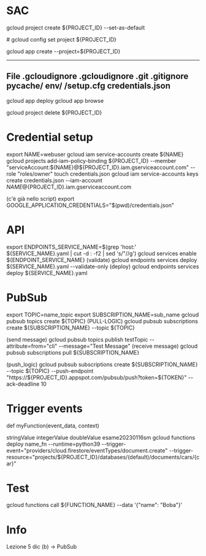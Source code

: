 # SAC


gcloud project create ${PROJECT_ID} --set-as-default

# gcloud config set project ${PROJECT_ID}

gcloud app create --project=${PROJECT_ID}

---------------
File .gcloudignore
.gcloudignore
.git
.gitignore
__pycache__/
env/
/setup.cfg
credentials.json
---------------

gcloud app deploy
gcloud app browse

gcloud project delete ${PROJECT_ID}

# Credential setup
export NAME=webuser
gcloud iam service-accounts create ${NAME}
gcloud projects add-iam-policy-binding ${PROJECT_ID} --member "serviceAccount:${NAME}@${PROJECT_ID}.iam.gserviceaccount.com" --role "roles/owner"
touch credentials.json
gcloud iam service-accounts keys create credentials.json --iam-account ${NAME}@${PROJECT_ID}.iam.gserviceaccount.com

(c'è già nello script)
export GOOGLE_APPLICATION_CREDENTIALS="$(pwd)/credentials.json"

# API
export ENDPOINTS_SERVICE_NAME=$(grep 'host:' ${SERVICE_NAME}.yaml | cut -d : -f2 | sed 's/"//g')
gcloud services enable ${ENDPOINT_SERVICE_NAME}
(validate)
gcloud endpoints services deploy ${SERVICE_NAME}.yaml --validate-only
(deploy)
gcloud endpoints services deploy ${SERVICE_NAME}.yaml

# PubSub
export TOPIC=name_topic
export SUBSCRIPTION_NAME=sub_name
gcloud pubsub topics create ${TOPIC}
(PULL-LOGIC)
gcloud pubsub subscriptions create ${SUBSCRIPTION_NAME} --topic ${TOPIC}

(send message)
gcloud pubsub topics publish testTopic --attribute=from="cli" --message="Test Message"
(receive message)
gcloud pubsub subscriptions pull ${SUBSCRIPTION_NAME}

(push_logic)
gcloud pubsub subscriptions create ${SUBSCRIPTION_NAME} --topic ${TOPIC} --push-endpoint "https://${PROJECT_ID}.appspot.com/pubsub/push?token=${TOKEN}" --ack-deadline 10

# Trigger events
def myFunction(event_data, context)

stringValue
integerValue
doubleValue
esame20230116sm
gcloud functions deploy name_fn --runtime=python39 --trigger-event="providers/cloud.firestore/eventTypes/document.create" --trigger-resource="projects/${PROJECT_ID}/databases/(default)/documents/cars/{car}"

# Test
gcloud functions call ${FUNCTION_NAME} --data '{"name": "Boba"}'


# Info
Lezione 5 dic (b) -> PubSub